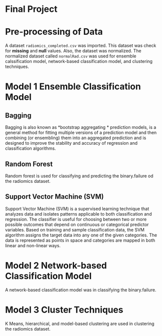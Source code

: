# __Final Project__

# Pre-processing of Data
A dataset `radiomics_completed.csv` was imported. This dataset was check for **missing** and **null** values. Also, the dataset was normalized. The normalized dataset called `normalRad.csv` was used for ensemble calssification model, network-based classification model, and clustering techniques. 

# Model 1 Ensemble Classification Model

## Bagging
Bagging is also known as *bootstrap aggregating * prediction models, is a general method for fitting multiple versions of a prediction model 
and then combining (or ensembling) them into an aggregated prediction and is designed to improve the stability and accuracy of regression 
and classification algorithms.

## Random Forest 
Random forest is used for classifying and predicting the binary.failure od the radiomics dataset.

## Support Vector Machine (SVM)
Support Vector Machine (SVM) is a supervised learning technique that analyzes data and isolates patterns applicable to both classification and regression. The classifier is useful for choosing between two or more possible outcomes that depend on continuous or categorical predictor variables. Based on training and sample classification data, the SVM algorithm assigns the target data into any one of the given categories. The data is represented as points in space and categories are mapped in both linear and non-linear ways.

# Model 2 Network-based Classification Model 
A network-based classification model was in classifying the binary.failure.

# Model 3 Cluster Techniques
K Means, hierarchical, and model-based clustering are used in clustering the radiomics dataset.
